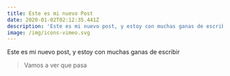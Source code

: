 ```yaml
---
title: Este es mi nuevo Post
date: 2020-01-02T02:12:35.441Z
description: 'Este es mi nuevo post, y estoy con muchas ganas de escribir'
image: /img/icons-vimeo.svg
---
```

Este es mi nuevo post, y estoy con muchas ganas de escribir

> Vamos a ver que pasa
